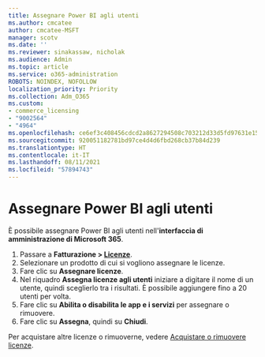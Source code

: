 ```yaml
---
title: Assegnare Power BI agli utenti
ms.author: cmcatee
author: cmcatee-MSFT
manager: scotv
ms.date: ''
ms.reviewer: sinakassaw, nicholak
ms.audience: Admin
ms.topic: article
ms.service: o365-administration
ROBOTS: NOINDEX, NOFOLLOW
localization_priority: Priority
ms.collection: Adm_O365
ms.custom:
- commerce_licensing
- "9002564"
- "4964"
ms.openlocfilehash: ce6ef3c408456cdcd2a8627294508c703212d33d5fd97631e1529e3f05e91bdc
ms.sourcegitcommit: 920051182781bd97ce4d4d6fbd268cb37b84d239
ms.translationtype: HT
ms.contentlocale: it-IT
ms.lasthandoff: 08/11/2021
ms.locfileid: "57894743"
---
```

# <a name="assign-power-bi-to-users"></a>Assegnare Power BI agli utenti

È possibile assegnare Power BI agli utenti nell'**interfaccia di amministrazione di Microsoft 365**.  

1. Passare a **Fatturazione > [Licenze](https://go.microsoft.com/fwlink/p/?linkid=842264)**.
2. Selezionare un prodotto di cui si vogliono assegnare le licenze.
3. Fare clic su **Assegnare licenze**.
4. Nel riquadro **Assegna licenze agli utenti** iniziare a digitare il nome di un utente, quindi sceglierlo tra i risultati. È possibile aggiungere fino a 20 utenti per volta.
5. Fare clic su **Abilita o disabilita le app e i servizi** per assegnare o rimuovere.
6. Fare clic su **Assegna**, quindi su **Chiudi**.

Per acquistare altre licenze o rimuoverne, vedere [Acquistare o rimuovere licenze](https://docs.microsoft.com/microsoft-365/commerce/licenses/buy-licenses#buy-or-remove-licenses-for-your-business-subscription).